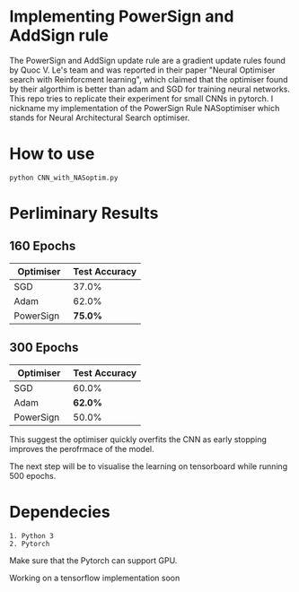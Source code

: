 # Implementing PowerSign and AddSign rule
The PowerSign and AddSign update rule are a gradient 
update rules found by Quoc V. Le's team and was 
reported in their paper "Neural Optimiser search with Reinforcment learning", which claimed that the optimiser found by their algorthim is better than adam and SGD for training neural networks. This repo tries to replicate their experiment for small CNNs in pytorch. I nickname my implementation of the PowerSign Rule NASoptimiser which stands for Neural Architectural Search optimiser. 

# How to use 
```
python CNN_with_NASoptim.py 
```

# Perliminary Results 

## 160 Epochs 
| Optimiser     | Test Accuracy |
| ------------- | ------------- |
| SGD           | 37.0%         |
| Adam          | 62.0%         |
| PowerSign     | <b>75.0%</b>  |

## 300 Epochs
| Optimiser     | Test Accuracy |
| ------------- | ------------- |
| SGD           | 60.0%         |
| Adam          | <b>62.0%</b>  |
| PowerSign     | 50.0%         | 

This suggest the optimiser quickly overfits 
the CNN as early stopping improves the perofrmace 
of the model. 

The next step will be to visualise the learning on
tensorboard while running 500 epochs. 

# Dependecies 
```
1. Python 3
2. Pytorch 
```

Make sure that the Pytorch can support GPU. 

Working on a tensorflow implementation soon
